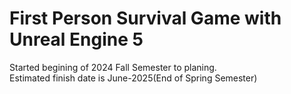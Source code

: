 # First Person Survival Game with Unreal Engine 5

Started begining of 2024 Fall Semester to planing.    
Estimated finish date is June-2025(End of Spring Semester)
